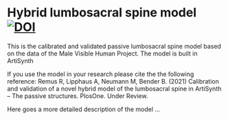 # Hybrid lumbosacral spine model [![DOI](https://zenodo.org/badge/DOI/10.5281/zenodo.4453703.svg)](https://doi.org/10.5281/zenodo.4453703) 

This is the calibrated and validated passive lumbosacral spine model based on the data of the Male Visible Human Project. The model is built in ArtiSynth 



If you use the model in your research please cite the the following reference: Remus R, Lipphaus A, Neumann M, Bender B. (2021) Calibration and validation of a novel hybrid model of the lumbosacral spine in ArtiSynth – The passive structures. PlosOne. Under Review.





Here goes a more detailed description of the model ...
